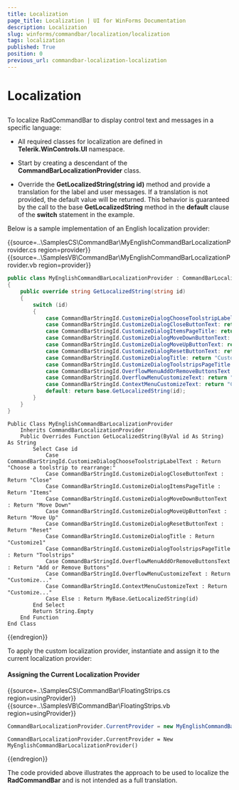```yaml
---
title: Localization
page_title: Localization | UI for WinForms Documentation
description: Localization
slug: winforms/commandbar/localization/localization
tags: localization
published: True
position: 0
previous_url: commandbar-localization-localization
---
```


# Localization



## 

To localize RadCommandBar to display control text and messages in a specific language:

* All required classes for localization are defined in __Telerik.WinControls.UI__ namespace.

* Start by creating a descendant of the __CommandBarLocalizationProvider__ class. 

* Override the __GetLocalizedString(string id)__ method and provide a translation for the label and user messages. If a translation is not provided, the default value will be returned. This behavior is guaranteed by the call to the base __GetLocalizedString__ method in the __default__ clause of the __switch__ statement in the example.

Below is a sample implementation of an English localization provider: 
 
{{source=..\SamplesCS\CommandBar\MyEnglishCommandBarLocalizationProvider.cs region=provider}} 
{{source=..\SamplesVB\CommandBar\MyEnglishCommandBarLocalizationProvider.vb region=provider}} 

````C#
public class MyEnglishCommandBarLocalizationProvider : CommandBarLocalizationProvider
{
    public override string GetLocalizedString(string id)
    {
        switch (id)
        {
            case CommandBarStringId.CustomizeDialogChooseToolstripLabelText: return "Choose a toolstrip to rearrange:";
            case CommandBarStringId.CustomizeDialogCloseButtonText: return "Close";
            case CommandBarStringId.CustomizeDialogItemsPageTitle: return "Items";
            case CommandBarStringId.CustomizeDialogMoveDownButtonText: return "Move Down";
            case CommandBarStringId.CustomizeDialogMoveUpButtonText: return "Move Up";
            case CommandBarStringId.CustomizeDialogResetButtonText: return "Reset";
            case CommandBarStringId.CustomizeDialogTitle: return "Customize1";
            case CommandBarStringId.CustomizeDialogToolstripsPageTitle: return "Toolstrips";
            case CommandBarStringId.OverflowMenuAddOrRemoveButtonsText: return "Add or Remove Buttons";
            case CommandBarStringId.OverflowMenuCustomizeText: return "Customize...";
            case CommandBarStringId.ContextMenuCustomizeText: return "Customize...";
            default: return base.GetLocalizedString(id);
        }
    }
}

````
````VB.NET
Public Class MyEnglishCommandBarLocalizationProvider
    Inherits CommandBarLocalizationProvider
    Public Overrides Function GetLocalizedString(ByVal id As String) As String
        Select Case id
            Case CommandBarStringId.CustomizeDialogChooseToolstripLabelText : Return "Choose a toolstrip to rearrange:"
            Case CommandBarStringId.CustomizeDialogCloseButtonText : Return "Close"
            Case CommandBarStringId.CustomizeDialogItemsPageTitle : Return "Items"
            Case CommandBarStringId.CustomizeDialogMoveDownButtonText : Return "Move Down"
            Case CommandBarStringId.CustomizeDialogMoveUpButtonText : Return "Move Up"
            Case CommandBarStringId.CustomizeDialogResetButtonText : Return "Reset"
            Case CommandBarStringId.CustomizeDialogTitle : Return "Customize1"
            Case CommandBarStringId.CustomizeDialogToolstripsPageTitle : Return "Toolstrips"
            Case CommandBarStringId.OverflowMenuAddOrRemoveButtonsText : Return "Add or Remove Buttons"
            Case CommandBarStringId.OverflowMenuCustomizeText : Return "Customize..."
            Case CommandBarStringId.ContextMenuCustomizeText : Return "Customize..."
            Case Else : Return MyBase.GetLocalizedString(id)
        End Select
        Return String.Empty
    End Function
End Class

````

{{endregion}} 
 

To apply the custom localization provider, instantiate and assign it to the current localization provider: 

#### Assigning the Current Localization Provider 

{{source=..\SamplesCS\CommandBar\FloatingStrips.cs region=usingProvider}} 
{{source=..\SamplesVB\CommandBar\FloatingStrips.vb region=usingProvider}} 

````C#
CommandBarLocalizationProvider.CurrentProvider = new MyEnglishCommandBarLocalizationProvider();

````
````VB.NET
CommandBarLocalizationProvider.CurrentProvider = New MyEnglishCommandBarLocalizationProvider()

````

{{endregion}} 
 

The code provided above illustrates the approach to be used to localize the __RadCommandBar__ and is not intended as a full translation.

